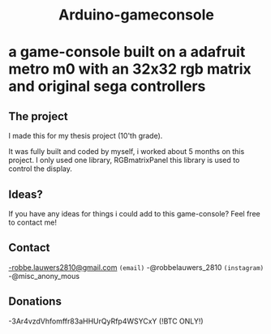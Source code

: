 <h1 align="center">Arduino-gameconsole<h1>
a game-console built on a adafruit metro m0 with an 32x32 rgb matrix and original sega controllers

## The project
  I made this for my thesis project (10'th grade).

  It was fully built and coded by myself, i worked about 5 months on this project.
  I only used one library, RGBmatrixPanel this library is used to control the display.







## Ideas?
  If you have any ideas for things i could add to this game-console?
  Feel free to contact me!
  
## Contact
  -robbe.lauwers2810@gmail.com `(email)`
  -@robbelauwers_2810 `(instagram)`
  -@misc_anony_mous

## Donations
  -3Ar4vzdVhfomffr83aHHUrQyRfp4WSYCxY (!BTC ONLY!)
